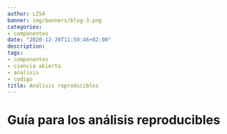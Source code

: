 ```yaml
---
author: LISA
banner: img/banners/blog-3.png
categories:
- componentes
date: "2020-12-20T11:50:46+02:00"
description:
tags:
- componentes
- ciencia abierta
- analisis
- codigo
title: Análisis reproducibles
---
```


<link rel="stylesheet" href="https://cdn.jsdelivr.net/gh/jpswalsh/academicons@1/css/academicons.min.css">

# Guía para los análisis reproducibles  <i class="ai ai-open-materials ai-1.5x" style="color:pink"></i>
